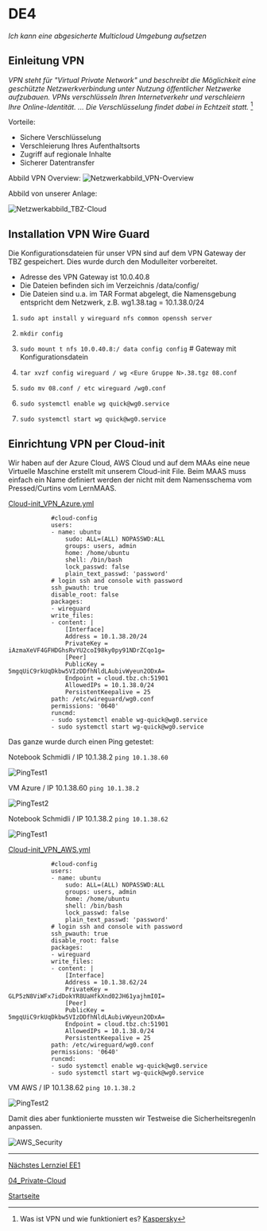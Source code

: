 # DE4
*Ich kann eine abgesicherte Multicloud Umgebung aufsetzen*

## Einleitung VPN

*VPN steht für "Virtual Private Network" und beschreibt die Möglichkeit eine geschützte Netzwerkverbindung unter Nutzung öffentlicher Netzwerke aufzubauen. VPNs verschlüsseln Ihren Internetverkehr und verschleiern Ihre Online-Identität. ... Die Verschlüsselung findet dabei in Echtzeit statt.* [^1]

Vorteile:
- Sichere Verschlüsselung
- Verschleierung Ihres Aufenthaltsorts
- Zugriff auf regionale Inhalte
- Sicherer Datentransfer

Abbild VPN Overview:
![Netzwerkabbild_VPN-Overview](./../00_Allgemein/images/04_Privat-Cloud/DE3_VPN_overview.png)

Abbild von unserer Anlage:

![Netzwerkabbild_TBZ-Cloud](./../00_Allgemein/images/04_Privat-Cloud/DE3_Netzwerkabbild.png)

## Installation VPN Wire Guard

Die Konfigurationsdateien für unser VPN sind auf dem VPN Gateway der TBZ gespeichert.
Dies wurde durch den Modulleiter vorbereitet.

- Adresse des VPN Gateway ist 10.0.40.8
- Die Dateien befinden sich im Verzeichnis /data/config/
- Die Dateien sind u.a. im TAR Format abgelegt, die Namensgebung entspricht dem Netzwerk, z.B. wg1.38.tag = 10.1.38.0/24

1. `sudo apt install y wireguard nfs common openssh server`

2. `mkdir config`

3. `sudo mount t nfs 10.0.40.8:/ data config config` # Gateway mit Konfigurationsdatein

4. `tar xvzf config wireguard / wg <Eure Gruppe N>.38.tgz 08.conf`

5. `sudo mv 08.conf / etc wireguard /wg0.conf`

6. `sudo systemctl enable wg quick@wg0.service`

7. `sudo systemctl start wg quick@wg0.service`       



## Einrichtung VPN per Cloud-init

Wir haben auf der Azure Cloud, AWS Cloud und auf dem MAAs eine neue Virtuelle Maschine erstellt mit unserem Cloud-init File. Beim MAAS muss einfach ein Name definiert werden der nicht mit dem Namensschema vom Pressed/Curtins vom LernMAAS.

[Cloud-init_VPN_Azure.yml](https://github.com/ask-yo-girl-about-me/Project-Future/blob/main/04_Private-Cloud/Cloud-init/Cloud-init_VPN_Azure.yml)

                #cloud-config
                users:
                - name: ubuntu
                    sudo: ALL=(ALL) NOPASSWD:ALL
                    groups: users, admin
                    home: /home/ubuntu
                    shell: /bin/bash
                    lock_passwd: false
                    plain_text_passwd: 'password'        
                # login ssh and console with password
                ssh_pwauth: true
                disable_root: false    
                packages:
                - wireguard
                write_files:
                - content: |
                    [Interface]
                    Address = 10.1.38.20/24
                    PrivateKey = iAzmaXeVF4GFHDGhsRvYU2coI98ky0py91NDrZCqo1g=
                    [Peer]
                    PublicKey = 5mgqUiC9rkUqDkbw5VIzDDfhNldLAubivWyeun2ODxA=
                    Endpoint = cloud.tbz.ch:51901
                    AllowedIPs = 10.1.38.0/24
                    PersistentKeepalive = 25
                path: /etc/wireguard/wg0.conf
                permissions: '0640'
                runcmd:
                - sudo systemctl enable wg-quick@wg0.service
                - sudo systemctl start wg-quick@wg0.service

Das ganze wurde durch einen Ping getestet:

Notebook Schmidli / IP 10.1.38.2 `ping 10.1.38.60`

![PingTest1](./../00_Allgemein/images/04_Privat-Cloud/DE3_Ping_1.png)

VM Azure / IP 10.1.38.60 `ping 10.1.38.2`

![PingTest2](./../00_Allgemein/images/04_Privat-Cloud/DE3_Ping_2.png)

Notebook Schmidli / IP 10.1.38.2 `ping 10.1.38.62`

![PingTest1](./../00_Allgemein/images/04_Privat-Cloud/DE3_Ping_3.png)

[Cloud-init_VPN_AWS.yml](https://github.com/ask-yo-girl-about-me/Project-Future/blob/main/04_Private-Cloud/Cloud-init/Cloud-init_VPN_AWS.yml)

                #cloud-config
                users:
                - name: ubuntu
                    sudo: ALL=(ALL) NOPASSWD:ALL
                    groups: users, admin
                    home: /home/ubuntu
                    shell: /bin/bash
                    lock_passwd: false
                    plain_text_passwd: 'password'        
                # login ssh and console with password
                ssh_pwauth: true
                disable_root: false    
                packages:
                - wireguard
                write_files:
                - content: |
                    [Interface]
                    Address = 10.1.38.62/24
                    PrivateKey = GLP5zN8ViWFx7idDokYR8UaHfkXnd02JH61yajhmI0I=
                    [Peer]
                    PublicKey = 5mgqUiC9rkUqDkbw5VIzDDfhNldLAubivWyeun2ODxA=
                    Endpoint = cloud.tbz.ch:51901
                    AllowedIPs = 10.1.38.0/24
                    PersistentKeepalive = 25
                path: /etc/wireguard/wg0.conf
                permissions: '0640'
                runcmd:
                - sudo systemctl enable wg-quick@wg0.service
                - sudo systemctl start wg-quick@wg0.service


VM AWS / IP 10.1.38.62 `ping 10.1.38.2`

![PingTest2](./../00_Allgemein/images/04_Privat-Cloud/DE3_Ping_4.png)

Damit dies aber funktionierte mussten wir Testweise die Sicherheitsregenln anpassen.

![AWS_Security](./../00_Allgemein/images/04_Privat-Cloud/DE3_AWS_Security.png)

___

[Nächstes Lernziel EE1](../04_Private-Cloud/EE1.md)

[04_Private-Cloud](../04_Private-Cloud)

[Startseite](https://github.com/ask-yo-girl-about-me/Project-Future)

[^1]: Was ist VPN und wie funktioniert es? [Kaspersky](https://www.kaspersky.de/resource-center/definitions/what-is-a-vpn)